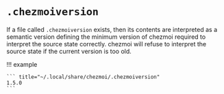 # `.chezmoiversion`

If a file called `.chezmoiversion` exists, then its contents are interpreted as
a semantic version defining the minimum version of chezmoi required to
interpret the source state correctly. chezmoi will refuse to interpret the
source state if the current version is too old.

!!! example

    ``` title="~/.local/share/chezmoi/.chezmoiversion"
    1.5.0
    ```
